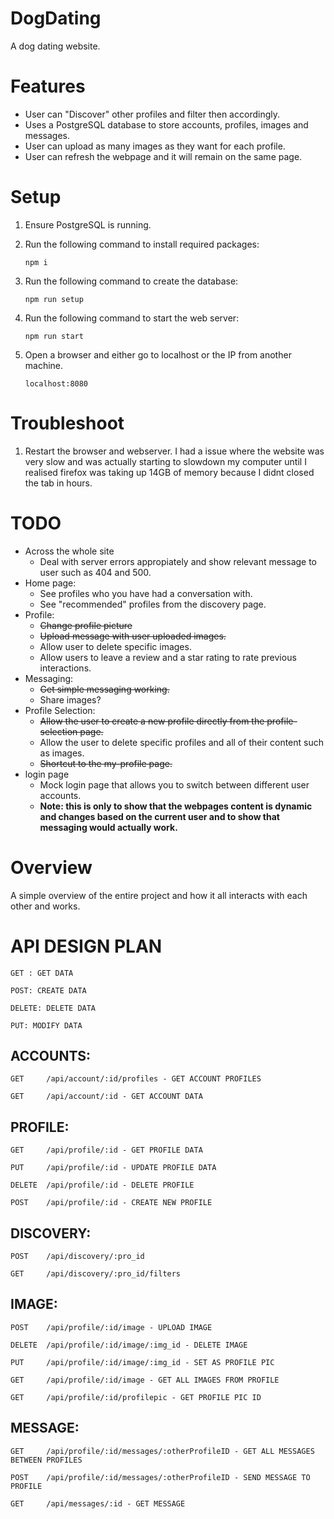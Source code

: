 # DogDating

A dog dating website.

# Features

- User can "Discover" other profiles and filter then accordingly.
- Uses a PostgreSQL database to store accounts, profiles, images and messages.
- User can upload as many images as they want for each profile.
- User can refresh the webpage and it will remain on the same page.

# Setup

1.  Ensure PostgreSQL is running.
2.  Run the following command to install required packages:

        npm i

3.  Run the following command to create the database:

        npm run setup

4.  Run the following command to start the web server:

        npm run start

5.  Open a browser and either go to localhost or the IP from another machine.
      <!-- prettier-ignore -->
        localhost:8080

# Troubleshoot

1. Restart the browser and webserver. I had a issue where the website was very slow and was actually starting to slowdown my computer until I realised firefox was taking up 14GB of memory because I didnt closed the tab in hours.

# TODO

- Across the whole site
  - Deal with server errors appropiately and show relevant message to user such as 404 and 500.
- Home page:
  - See profiles who you have had a conversation with.
  - See "recommended" profiles from the discovery page.
- Profile:
  - ~~Change profile picture~~
  - ~~Upload message with user uploaded images.~~
  - Allow user to delete specific images.
  - Allow users to leave a review and a star rating to rate previous interactions.
- Messaging:
  - ~~Get simple messaging working.~~
  - Share images?
- Profile Selection:
  - ~~Allow the user to create a new profile directly from the profile-selection page.~~
  - Allow the user to delete specific profiles and all of their content such as images.
  - ~~Shortcut to the my-profile page.~~
- login page
  - Mock login page that allows you to switch between different user accounts.
  - **Note: this is only to show that the webpages content is dynamic and changes based on the current user and to show that messaging would actually work.**

# Overview

A simple overview of the entire project and how it all interacts with each other and works.

# API DESIGN PLAN

    GET : GET DATA

    POST: CREATE DATA

    DELETE: DELETE DATA

    PUT: MODIFY DATA

## ACCOUNTS:

    GET     /api/account/:id/profiles - GET ACCOUNT PROFILES

    GET     /api/account/:id - GET ACCOUNT DATA

## PROFILE:

    GET     /api/profile/:id - GET PROFILE DATA

    PUT     /api/profile/:id - UPDATE PROFILE DATA

    DELETE  /api/profile/:id - DELETE PROFILE

    POST    /api/profile/:id - CREATE NEW PROFILE

## DISCOVERY:

    POST    /api/discovery/:pro_id

    GET     /api/discovery/:pro_id/filters

## IMAGE:

    POST    /api/profile/:id/image - UPLOAD IMAGE

    DELETE  /api/profile/:id/image/:img_id - DELETE IMAGE

    PUT     /api/profile/:id/image/:img_id - SET AS PROFILE PIC

    GET     /api/profile/:id/image - GET ALL IMAGES FROM PROFILE

    GET     /api/profile/:id/profilepic - GET PROFILE PIC ID

## MESSAGE:

    GET     /api/profile/:id/messages/:otherProfileID - GET ALL MESSAGES BETWEEN PROFILES

    POST    /api/profile/:id/messages/:otherProfileID - SEND MESSAGE TO PROFILE

    GET     /api/messages/:id - GET MESSAGE
